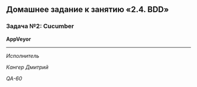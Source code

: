 ## Домашнее задание к занятию «2.4. BDD»

### Задача №2: Cucumber

**AppVeyor**



***

*Исполнитель*

*Кангер Дмитрий*

*QA-60*
